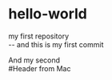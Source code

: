 # hello-world
my first repository  
-- and this is my first commit

And my second  
#Header from Mac